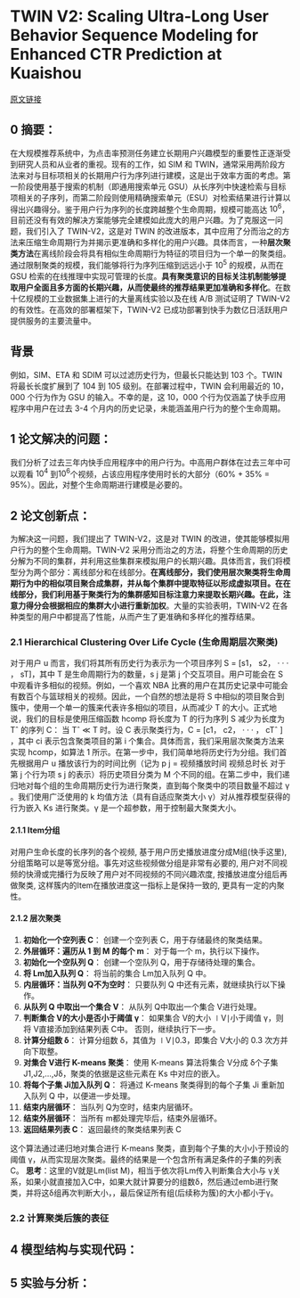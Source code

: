 # TWIN V2: Scaling Ultra-Long User Behavior Sequence Modeling for Enhanced CTR Prediction at Kuaishou
[原文链接]()
## 0 摘要：
在大规模推荐系统中，为点击率预测任务建立长期用户兴趣模型的重要性正逐渐受到研究人员和从业者的重视。现有的工作，如 SIM 和 TWIN，通常采用两阶段方法来对与目标项相关的长期用户行为序列进行建模，这是出于效率方面的考虑。第一阶段使用基于搜索的机制（即通用搜索单元 GSU）从长序列中快速检索与目标项相关的子序列，而第二阶段则使用精确搜索单元（ESU）对检索结果进行计算以得出兴趣得分。鉴于用户行为序列的长度跨越整个生命周期，规模可能高达 $10^6$，目前还没有有效的解决方案能够完全建模如此庞大的用户兴趣。为了克服这一问题，我们引入了 TWIN-V2，这是对 TWIN 的改进版本，其中应用了分而治之的方法来压缩生命周期行为并揭示更准确和多样化的用户兴趣。具体而言，一种**层次聚类方法**在离线阶段会将具有相似生命周期行为特征的项目归为一个单一的聚类组。通过限制聚类的规模，我们能够将行为序列压缩到远远小于 $10^5$ 的规模，从而在 GSU 检索的在线推理中实现可管理的长度。**具有聚类意识的目标关注机制能够提取用户全面且多方面的长期兴趣，从而使最终的推荐结果更加准确和多样化**。在数十亿规模的工业数据集上进行的大量离线实验以及在线 A/B 测试证明了 TWIN-V2 的有效性。在高效的部署框架下，TWIN-V2 已成功部署到快手为数亿日活跃用户提供服务的主要流量中。

## 背景
例如，SIM、ETA 和 SDIM 可以过滤历史行为，但最长只能达到 103 个。TWIN 将最长长度扩展到了 104 到 105 级别。在部署过程中，TWIN 会利用最近的 10，000 个行为作为 GSU 的输入。不幸的是，这 10，000 个行为仅涵盖了快手应用程序中用户在过去 3-4 个月内的历史记录，未能涵盖用户行为的整个生命周期。

## 1 论文解决的问题：
我们分析了过去三年内快手应用程序中的用户行为。中高用户群体在过去三年中可以观看 $10^4$ 到$10^6$个视频，占该应用程序使用时长的大部分（60% + 35% = 95%）。因此，对整个生命周期进行建模是必要的。

## 2 论文创新点：
为解决这一问题，我们提出了 TWIN-V2，这是对 TWIN 的改进，使其能够模拟用户行为的整个生命周期。TWIN-V2 采用分而治之的方法，将整个生命周期的历史分解为不同的集群，并利用这些集群来模拟用户的长期兴趣。具体而言，我们将模型分为两个部分：离线部分和在线部分。**在离线部分，我们使用层次聚类将生命周期行为中的相似项目聚合成集群，并从每个集群中提取特征以形成虚拟项目。在在线部分，我们利用基于聚类行为的集群感知目标注意力来提取长期兴趣。在此，注意力得分会根据相应的集群大小进行重新加权**。大量的实验表明，TWIN-V2 在各种类型的用户中都提高了性能，从而产生了更准确和多样化的推荐结果。

### 2.1 Hierarchical Clustering Over Life Cycle (生命周期层次聚类)
对于用户 u 而言，我们将其所有历史行为表示为一个项目序列 S = [s1， s2， · · · ， sT]，其中 T 是生命周期行为的数量，s j 是第 j 个交互项目。用户可能会在 S 中观看许多相似的视频。例如，一个喜欢 NBA 比赛的用户在其历史记录中可能会有数百个与篮球相关的视频。因此，一个自然的想法是将 S 中相似的项目聚合到簇中，使用一个单一的簇来代表许多相似的项目，从而减少 T 的大小。正式地说，我们的目标是使用压缩函数 hcomp 将长度为 T 的行为序列 S 减少为长度为 Tˆ 的序列 C：
当 Tˆ ≪ T 时。设 C 表示聚类行为，C = [c1， c2， · · · ， cTˆ ] ，其中 ci 表示包含聚类项目的第 i 个集合。具体而言，我们采用层次聚类方法来实现 hcomp，如算法 1 所示。在第一步中，我们简单地将历史行为分组。我们首先根据用户 u 播放该行为的时间比例（记为 p j = 视频播放时间 视频总时长 对于第 j 个行为项 s j 的表示）将历史项目分类为 M 个不同的组。在第二步中，我们递归地对每个组的生命周期历史行为进行聚类，直到每个聚类中的项目数量不超过 γ 。我们使用广泛使用的 k 均值方法（具有自适应聚类大小 γ）对从推荐模型获得的行为嵌入 Ks 进行聚类。γ 是一个超参数，用于控制最大聚类大小。
#### 2.1.1 Item分组
对用户生命长度的长序列的各个视频, 基于用户历史播放进度分成M组(快手这里),分组策略可以是等宽分组。事先对这些视频做分组是非常有必要的, 用户对不同视频的快滑或完播行为反映了用户对不同视频的不同兴趣浓度, 按播放进度分组后再做聚类, 这样簇内的Item在播放进度这一指标上是保持一致的, 更具有一定的内聚性。
#### 2.1.2 层次聚类
1.  **初始化一个空列表 C**：
    创建一个空列表 C，用于存储最终的聚类结果。
2.  **外层循环：遍历从 1 到 M 的每个 m**：
    对于每一个 m，执行以下操作。
3.  **初始化一个空队列 Q**：
    创建一个空队列 Q，用于存储待处理的集合。
4.  **将 Lm加入队列 Q**：
    将当前的集合 Lm加入队列 Q 中。
5.  **内层循环：当队列 Q不为空时**：
    只要队列 Q 中还有元素，就继续执行以下操作。
6.  **从队列 Q 中取出一个集合 V**：
    从队列 Q中取出一个集合 V进行处理。
7.  **判断集合 V的大小是否小于阈值 γ**：
    如果集合 V的大小 ∣V∣小于阈值 γ，则将 V直接添加到结果列表 C中。
    否则，继续执行下一步。
8.  **计算分组数 δ**：
    计算分组数 δ，其值为 ∣V∣0.3，即集合 V大小的 0.3 次方并向下取整。
9.  **对集合 V进行 K-means 聚类**：
    使用 K-means 算法将集合 V分成 δ个子集 J1,J2,…,Jδ，聚类的依据是这些元素在 Ks 中对应的嵌入。
10.  **将每个子集 Ji加入队列 Q**：
    将通过 K-means 聚类得到的每个子集 Ji 重新加入队列 Q 中，以便进一步处理。
11.  **结束内层循环**：
    当队列 Q为空时，结束内层循环。
12.  **结束外层循环**：
    当所有 m都处理完毕后，结束外层循环。
13.  **返回结果列表 C**：
    返回最终的聚类结果列表 C
    
这个算法通过递归地对集合进行 K-means 聚类，直到每个子集的大小小于预设的阈值 γ，从而实现层次聚类。最终的结果是一个包含所有满足条件的子集的列表 C。
**思考**：这里的V就是Lm(list M)，相当于依次将Lm传入判断集合大小与 γ关系，如果小就直接加入C中，如果大就计算要分的组数δ，然后通过emb进行聚类，并将这δ组再次判断大小，，最后保证所有组(后续称为簇)的大小都小于γ。
### 2.2 计算聚类后簇的表征


## 4 模型结构与实现代码：


## 5 实验与分析：

<!--stackedit_data:
eyJoaXN0b3J5IjpbMTA0NjMyNzc4OCwtMjg5MjI1MzMyLC01MD
AzMTQwNywxMjQ3MTUxNDQ4LC05ODM3MTA3OTIsODczOTE0MjYw
LC02MjYzNDY1NjksLTIxOTA5OTg2OSwtMTkxMDU5MDc0OCwtMj
M1MzA1ODQ3LDE3MTgxNTQ0NzBdfQ==
-->